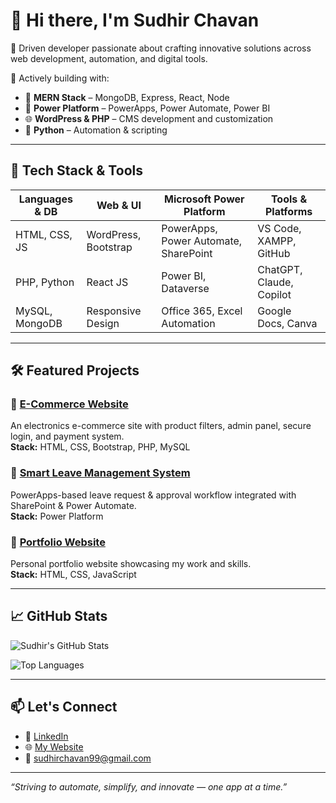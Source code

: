 # 👋 Hi there, I'm Sudhir Chavan

🎯 Driven developer passionate about crafting innovative solutions across web development, automation, and digital tools.

🚀 Actively building with:
- 🔷 **MERN Stack** – MongoDB, Express, React, Node
- 🧩 **Power Platform** – PowerApps, Power Automate, Power BI
- 🌐 **WordPress & PHP** – CMS development and customization
- 🐍 **Python** – Automation & scripting

---

## 🔧 Tech Stack & Tools

| Languages & DB | Web & UI         | Microsoft Power Platform         | Tools & Platforms        |
|----------------|------------------|----------------------------------|--------------------------|
| HTML, CSS, JS  | WordPress, Bootstrap | PowerApps, Power Automate, SharePoint | VS Code, XAMPP, GitHub |
| PHP, Python    | React JS         | Power BI, Dataverse              | ChatGPT, Claude, Copilot |
| MySQL, MongoDB | Responsive Design | Office 365, Excel Automation     | Google Docs, Canva       |

---

## 🛠️ Featured Projects

### 🔹 [E-Commerce Website](https://github.com/sudhirchavan99/electronics-shop)
An electronics e-commerce site with product filters, admin panel, secure login, and payment system.  
**Stack:** HTML, CSS, Bootstrap, PHP, MySQL

### 🔹 [Smart Leave Management System](https://github.com/sudhirchavan99/powerapps-leave-system)
PowerApps-based leave request & approval workflow integrated with SharePoint & Power Automate.  
**Stack:** Power Platform

### 🔹 [Portfolio Website](https://sudhirchavan99.github.io/mywebsite/)
Personal portfolio website showcasing my work and skills.  
**Stack:** HTML, CSS, JavaScript

---

## 📈 GitHub Stats

![Sudhir's GitHub Stats](https://github-readme-stats.vercel.app/api?username=sudhirchavan99&show_icons=true&theme=radical)

![Top Languages](https://github-readme-stats.vercel.app/api/top-langs/?username=sudhirchavan99&layout=compact&theme=radical)

---

## 📫 Let's Connect

- 🔗 [LinkedIn](https://www.linkedin.com/in/sudhir-chavan-71a734117/)
- 🌐 [My Website](https://sudhirchavan99.github.io/mywebsite/)
- 📧 sudhirchavan99@gmail.com

---
*“Striving to automate, simplify, and innovate — one app at a time.”*
